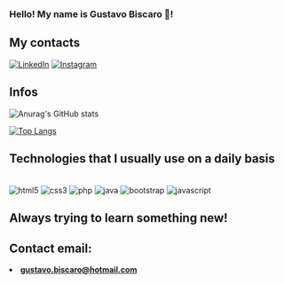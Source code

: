 ### Hello! My name is Gustavo Biscaro 👋!

## <strong>My contacts</strong>
 
[![LinkedIn](https://img.shields.io/badge/LinkedIn-0077B5?style=for-the-badge&logo=linkedin&logoColor=white)](https://www.linkedin.com/in/gustavo-miguel-oliveira-biscaro-0810bb160/)
[![Instagram](https://img.shields.io/badge/Instagram-E4405F?style=for-the-badge&logo=instagram&logoColor=white)](https://www.instagram.com/ksks.tavo/)

## <strong>Infos</strong>
![Anurag's GitHub stats](https://github-readme-stats.vercel.app/api?username=GustavoBiscaro&show_icons=true&theme=dracula)

[![Top Langs](https://github-readme-stats.vercel.app/api/top-langs/?username=GustavoBiscaro&layout=compact)](https://github.com/GustavoBiscaro)

## <strong>Technologies that I usually use on a daily basis</strong>

<div style="display:inline_block"><br/>
<img align="center" alt="html5" src="https://img.shields.io/badge/HTML5-E34F26?style=for-the-badge&logo=html5&logoColor=white"/>
<img align="center" alt="css3" src="https://img.shields.io/badge/CSS3-1572B6?style=for-the-badge&logo=css3&logoColor=white"/>
<img align="center" alt="php" src="https://img.shields.io/badge/PHP-777BB4?style=for-the-badge&logo=php&logoColor=white"/>
<img align="center" alt="java" src="https://img.shields.io/badge/Java-ED8B00?style=for-the-badge&logo=java&logoColor=white"/>
<img align="center" alt="bootstrap" src="https://img.shields.io/badge/Bootstrap-563D7C?style=for-the-badge&logo=bootstrap&logoColor=white"/>
<img align="center" alt="javascript" src="https://img.shields.io/badge/JavaScript-323330?style=for-the-badge&logo=javascript&logoColor=F7DF1E"/>

</div>

## <strong>Always trying to learn something new!</strong>

## Contact email:
<li><b><a href="mailto:gustavo.biscaro@hotmail.com">gustavo.biscaro@hotmail.com</a></b></li>
